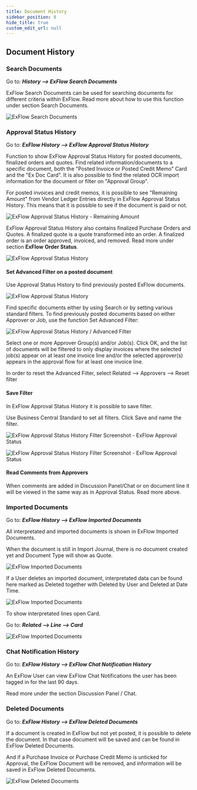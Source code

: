 ```yaml
---
title: Document History
sidebar_position: 8
hide_title: true
custom_edit_url: null
---
```

## Document History

### Search Documents

Go to: ***History \--\> ExFlow Search Documents***

ExFlow Search Documents can be used for searching documents for
different criteria within ExFlow. Read more about how to use this
function under section Search Documents.

![ExFlow Search Documents](@site/static/img/media/image312.png)

### Approval Status History

Go to: ***ExFlow History \--\> ExFlow Approval Status History***

Function to show ExFlow Approval Status History for posted documents,
finalized orders and quotes. Find related information/documents to a
specific document, both the "Posted Invoice or Posted Credit Memo" Card
and the "Ex Doc Card". It is also possible to find the related OCR
import information for the document or filter on "Approval Group".

For posted invoices and credit memos, it is possible to see "Remaining Amount" from Vendor Ledger Entries directly in ExFlow Approval Status History. This means that it is possible to see if the document is paid or not.

![ExFlow Approval Status History - Remaining Amount](@site/static/img/media/image313.png)

ExFlow Approval Status History also contains finalized Purchase Orders
and Quotes. A finalized quote is a quote transformed into an order. A
finalized order is an order approved, invoiced, and removed. Read more
under section **ExFlow** **Order Status**.

![ExFlow Approval Status History](@site/static/img/media/image314.png)

#### Set Advanced Filter on a posted document

Use Approval Status History to find previously posted ExFlow documents.

![ExFlow Approval Status History](@site/static/img/media/image315.png)

Find specific documents either by using Search or by setting various
standard filters. To find previously posted documents based on either
Approver or Job, use the function Set Advanced Filter:

![ExFlow Approval Status History / Advanced Filter](@site/static/img/media/image316.png)

Select one or more Approver Group(s) and/or Job(s). Click OK, and the
list of documents will be filtered to only display invoices where the
selected job(s) appear on at least one invoice line and/or the selected
approver(s) appears in the approval flow for at least one invoice line.

In order to reset the Advanced Filter, select Related \--\> Approvers
\--\> Reset filter

#### Save Filter

In ExFlow Approval Status History it is possible to save filter.

Use Business Central Standard to set all filters. Click Save and name
the filter.

![ExFlow Approval Status History Filter Screenshot - ExFlow Approval Status](@site/static/img/media/image317.png)

![ExFlow Approval Status History Filter Screenshot - ExFlow Approval Status](@site/static/img/media/image318.png)

#### Read Comments from Approvers

When comments are added in Discussion Panel/Chat or on document line it
will be viewed in the same way as in Approval Status. Read more above.

### Imported Documents

Go to: ***ExFlow History \--\> ExFlow Imported Documents***

All interpretated and imported documents is shown in ExFlow Imported
Documents.

When the document is still in Import Journal, there is no document
created yet and Document Type will show as Quote.

![ExFlow Imported Documents](@site/static/img/media/image319.png)

If a User deletes an imported document, interpretated data can be found
here marked as Deleted together with Deleted by User and Deleted at Date
Time.

![ExFlow Imported Documents](@site/static/img/media/image320.png)

To show interpretated lines open Card.

Go to: ***Related \--\> Line \--\> Card***

![ExFlow Imported Documents](@site/static/img/media/image321.png)

### Chat Notification History

Go to: ***ExFlow History \--\> ExFlow Chat Notification History***

An ExFlow User can view ExFlow Chat Notifications the user has been
tagged in for the last 90 days.

Read more under the section Discussion Panel / Chat.

### Deleted Documents

Go to: ***ExFlow History \--\> ExFlow Deleted Documents***

If a document is created in ExFlow but not yet posted, it is possible to
delete the document. In that case document will be saved and can be
found in ExFlow Deleted Documents.

And if a Purchase Invoice or Purchase Credit Memo is unticked for
Approval, the ExFlow Document will be removed, and information will be
saved in ExFlow Deleted Documents.

![ExFlow Deleted Documents](@site/static/img/media/image322.png)
